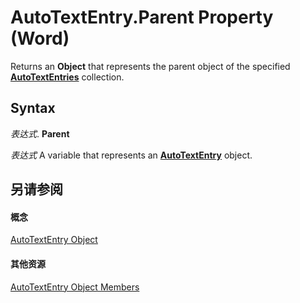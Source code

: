 
# AutoTextEntry.Parent Property (Word)

Returns an  **Object** that represents the parent object of the specified **[AutoTextEntries](4e4d92b3-d259-84b7-061f-82065e177c29.md)** collection.


## Syntax

 _表达式_. **Parent**

 _表达式_ A variable that represents an **[AutoTextEntry](37a2cf05-ae07-d411-9bd8-ab4726b303a9.md)** object.


## 另请参阅


#### 概念


[AutoTextEntry Object](37a2cf05-ae07-d411-9bd8-ab4726b303a9.md)
#### 其他资源


[AutoTextEntry Object Members](http://msdn.microsoft.com/library/9bf55b7b-40e6-20be-8853-b157a21d1139%28Office.15%29.aspx)